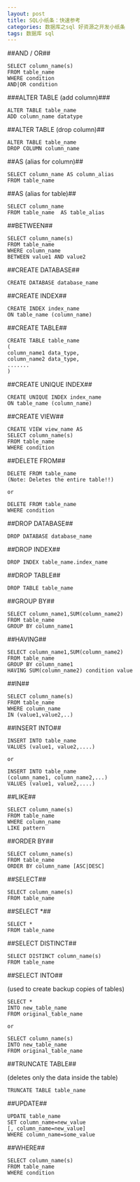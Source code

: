 ```yaml
---
layout: post
title: SQL小纸条：快速参考
categories: 数据库之sql 好资源之开发小纸条
tags: 数据库 sql
---
```



##AND / OR##

    SELECT column_name(s)
    FROM table_name
    WHERE condition
    AND|OR condition

###ALTER TABLE (add column)###

    ALTER TABLE table_name
    ADD column_name datatype

##ALTER TABLE (drop column)##

    ALTER TABLE table_name
    DROP COLUMN column_name

##AS (alias for column)##

    SELECT column_name AS column_alias
    FROM table_name

##AS (alias for table)## 

    SELECT column_name
    FROM table_name  AS table_alias

##BETWEEN##

    SELECT column_name(s)
    FROM table_name
    WHERE column_name
    BETWEEN value1 AND value2

##CREATE DATABASE##

    CREATE DATABASE database_name

##CREATE INDEX##

    CREATE INDEX index_name
    ON table_name (column_name)

##CREATE TABLE##

    CREATE TABLE table_name
    (
    column_name1 data_type,
    column_name2 data_type,
    .......
    )

##CREATE UNIQUE INDEX##

    CREATE UNIQUE INDEX index_name
    ON table_name (column_name)

##CREATE VIEW##

    CREATE VIEW view_name AS
    SELECT column_name(s)
    FROM table_name
    WHERE condition

##DELETE FROM##

    DELETE FROM table_name
    (Note: Deletes the entire table!!)
    
    or
    
    DELETE FROM table_name
    WHERE condition

##DROP DATABASE##

    DROP DATABASE database_name

##DROP INDEX##

    DROP INDEX table_name.index_name

##DROP TABLE##

    DROP TABLE table_name

##GROUP BY##

    SELECT column_name1,SUM(column_name2)
    FROM table_name
    GROUP BY column_name1

##HAVING##

    SELECT column_name1,SUM(column_name2)
    FROM table_name
    GROUP BY column_name1
    HAVING SUM(column_name2) condition value

##IN##

    SELECT column_name(s)
    FROM table_name
    WHERE column_name
    IN (value1,value2,..)

##INSERT INTO##

    INSERT INTO table_name
    VALUES (value1, value2,....)
    
    or
    
    INSERT INTO table_name
    (column_name1, column_name2,...)
    VALUES (value1, value2,....)

##LIKE##

    SELECT column_name(s)
    FROM table_name
    WHERE column_name
    LIKE pattern

##ORDER BY##

    SELECT column_name(s)
    FROM table_name
    ORDER BY column_name [ASC|DESC]

##SELECT##

    SELECT column_name(s)
    FROM table_name

##SELECT *##

    SELECT *
    FROM table_name

##SELECT DISTINCT##

    SELECT DISTINCT column_name(s)
    FROM table_name

##SELECT INTO##

(used to create backup copies of tables)

    SELECT *
    INTO new_table_name
    FROM original_table_name
    
    or
    
    SELECT column_name(s)
    INTO new_table_name
    FROM original_table_name

##TRUNCATE TABLE##

(deletes only the data inside the table)

    TRUNCATE TABLE table_name

##UPDATE##

    UPDATE table_name
    SET column_name=new_value
    [, column_name=new_value]
    WHERE column_name=some_value

##WHERE##

    SELECT column_name(s)
    FROM table_name
    WHERE condition